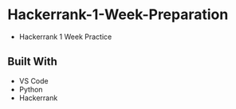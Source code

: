 # Hackerrank-1-Week-Preparation
- Hackerrank 1 Week Practice

## Built With
- VS Code
- Python
- Hackerrank
